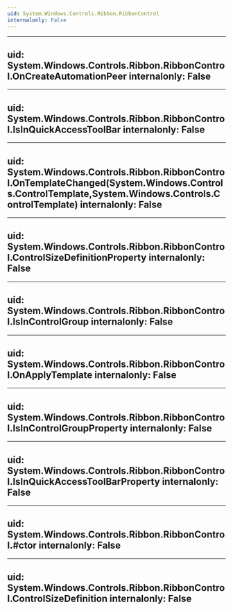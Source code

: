 ```yaml
---
uid: System.Windows.Controls.Ribbon.RibbonControl
internalonly: False
---
```


---
uid: System.Windows.Controls.Ribbon.RibbonControl.OnCreateAutomationPeer
internalonly: False
---

---
uid: System.Windows.Controls.Ribbon.RibbonControl.IsInQuickAccessToolBar
internalonly: False
---

---
uid: System.Windows.Controls.Ribbon.RibbonControl.OnTemplateChanged(System.Windows.Controls.ControlTemplate,System.Windows.Controls.ControlTemplate)
internalonly: False
---

---
uid: System.Windows.Controls.Ribbon.RibbonControl.ControlSizeDefinitionProperty
internalonly: False
---

---
uid: System.Windows.Controls.Ribbon.RibbonControl.IsInControlGroup
internalonly: False
---

---
uid: System.Windows.Controls.Ribbon.RibbonControl.OnApplyTemplate
internalonly: False
---

---
uid: System.Windows.Controls.Ribbon.RibbonControl.IsInControlGroupProperty
internalonly: False
---

---
uid: System.Windows.Controls.Ribbon.RibbonControl.IsInQuickAccessToolBarProperty
internalonly: False
---

---
uid: System.Windows.Controls.Ribbon.RibbonControl.#ctor
internalonly: False
---

---
uid: System.Windows.Controls.Ribbon.RibbonControl.ControlSizeDefinition
internalonly: False
---
